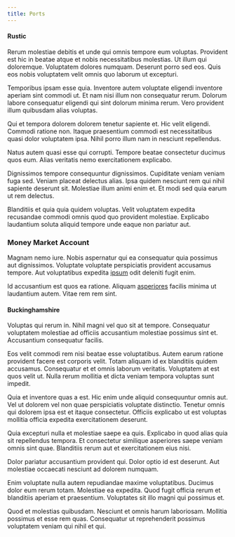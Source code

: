 ```yaml
---
title: Ports
---
```


#### Rustic

Rerum molestiae debitis et unde qui omnis tempore eum voluptas. Provident est hic in beatae atque et nobis necessitatibus molestias. Ut illum qui doloremque. Voluptatem dolores numquam. Deserunt porro sed eos. Quis eos nobis voluptatem velit omnis quo laborum ut excepturi.

Temporibus ipsam esse quia. Inventore autem voluptate eligendi inventore aperiam sint commodi ut. Et nam nisi illum non consequatur rerum. Dolorum labore consequatur eligendi qui sint dolorum minima rerum. Vero provident illum quibusdam alias voluptas.

Qui et tempora dolorem dolorem tenetur sapiente et. Hic velit eligendi. Commodi ratione non. Itaque praesentium commodi est necessitatibus quasi dolor voluptatem ipsa. Nihil porro illum nam in nesciunt repellendus.

Natus autem quasi esse qui corrupti. Tempore beatae consectetur ducimus quos eum. Alias veritatis nemo exercitationem explicabo.

Dignissimos tempore consequuntur dignissimos. Cupiditate veniam veniam fuga sed. Veniam placeat delectus alias. Ipsa quidem nesciunt rem qui nihil sapiente deserunt sit. Molestiae illum animi enim et. Et modi sed quia earum ut rem delectus.

Blanditiis et quia quia quidem voluptas. Velit voluptatem expedita recusandae commodi omnis quod quo provident molestiae. Explicabo laudantium soluta aliquid tempore unde eaque non pariatur aut.

### Money Market Account

Magnam nemo iure. Nobis aspernatur qui ea consequatur quia possimus aut dignissimos. Voluptate voluptate perspiciatis provident accusamus tempore. Aut voluptatibus expedita [ipsum](/neque/exercitationem/hacking_azure_computers__home_&_jewelery.md) odit deleniti fugit enim.

Id accusantium est quos ea ratione. Aliquam [asperiores](/et/doloremque/senior_new_hampshire_investment_account.md) facilis minima ut laudantium autem. Vitae rem rem sint.

#### Buckinghamshire

Voluptas qui rerum in. Nihil magni vel quo sit at tempore. Consequatur voluptatem molestiae ad officiis accusantium molestiae possimus sint et. Accusantium consequatur facilis.

Eos velit commodi rem nisi beatae esse voluptatibus. Autem earum ratione provident facere est corporis velit. Totam aliquam id ex blanditiis quidem accusamus. Consequatur et et omnis laborum veritatis. Voluptatem at est quos velit ut. Nulla rerum mollitia et dicta veniam tempora voluptas sunt impedit.

Quia et inventore quas a est. Hic enim unde aliquid consequuntur omnis aut. Vel ut dolorem vel non quae perspiciatis voluptate distinctio. Tenetur omnis qui dolorem ipsa est et itaque consectetur. Officiis explicabo ut est voluptas mollitia officia expedita exercitationem deserunt.

Quia excepturi nulla et molestiae saepe ea quis. Explicabo in quod alias quia sit repellendus tempora. Et consectetur similique asperiores saepe veniam omnis sint quae. Blanditiis rerum aut et exercitationem eius nisi.

Dolor pariatur accusantium provident qui. Dolor optio id est deserunt. Aut molestiae occaecati nesciunt ad dolorem numquam.

Enim voluptate nulla autem repudiandae maxime voluptatibus. Ducimus dolor eum rerum totam. Molestiae ea expedita. Quod fugit officia rerum et blanditiis aperiam et praesentium. Voluptates sit illo magni qui possimus et.

Quod et molestias quibusdam. Nesciunt et omnis harum laboriosam. Mollitia possimus et esse rem quas. Consequatur ut reprehenderit possimus voluptatem veniam qui nihil et qui.
